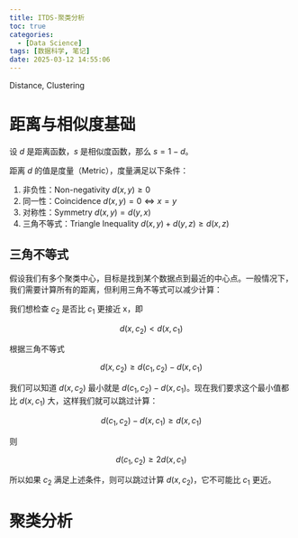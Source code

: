 ```yaml
---
title: ITDS-聚类分析
toc: true
categories:
  - [Data Science]
tags: [数据科学, 笔记]
date: 2025-03-12 14:55:06
---
```


Distance, Clustering

<!-- more -->

# 距离与相似度基础

设 $d$ 是距离函数，$s$ 是相似度函数，那么 $s = 1 - d$。

距离 $d$ 的值是度量（Metric），度量满足以下条件：

1. 非负性：Non-negativity $d(x, y) \geq 0$
2. 同一性：Coincidence $d(x, y) = 0 \iff x = y$
3. 对称性：Symmetry $d(x, y) = d(y, x)$
4. 三角不等式：Triangle Inequality $d(x, y) + d(y, z) \geq d(x, z)$

## 三角不等式

假设我们有多个聚类中心，目标是找到某个数据点到最近的中心点。一般情况下，我们需要计算所有的距离，但利用三角不等式可以减少计算：

我们想检查 $c_2$ 是否比 $c_1$ 更接近 x，即

$$
d(x, c_2) < d(x, c_1)
$$

根据三角不等式

$$
d(x, c_2) \geq d(c_1, c_2) - d(x, c_1)
$$

我们可以知道 $d(x, c_2)$ 最小就是 $d(c_1, c_2) - d(x, c_1)$。现在我们要求这个最小值都比 $d(x, c_1)$ 大，这样我们就可以跳过计算：

$$
d(c_1, c_2) - d(x, c_1) \geq d(x, c_1)
$$

则

$$
d(c_1, c_2) \geq 2d(x, c_1)
$$

所以如果 $c_2$ 满足上述条件，则可以跳过计算 $d(x, c_2)$，它不可能比 $c_1$ 更近。

# 聚类分析
